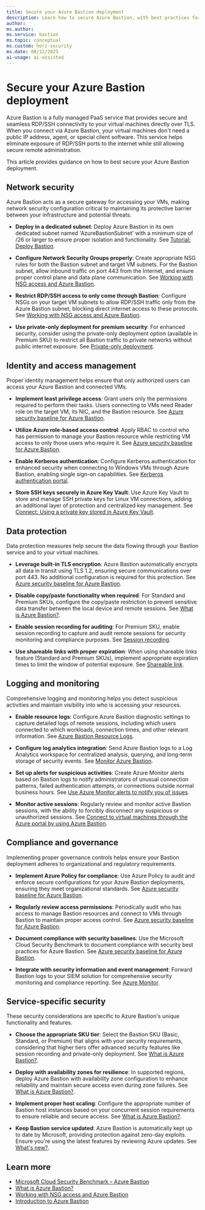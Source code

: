 ```yaml
---
title: Secure your Azure Bastion deployment
description: Learn how to secure Azure Bastion, with best practices for protecting your deployment.
author: 
ms.author: 
ms.service: bastion
ms.topic: conceptual
ms.custom: horz-security
ms.date: 08/12/2025
ai-usage: ai-assisted
---
```


# Secure your Azure Bastion deployment

Azure Bastion is a fully managed PaaS service that provides secure and seamless RDP/SSH connectivity to your virtual machines directly over TLS. When you connect via Azure Bastion, your virtual machines don't need a public IP address, agent, or special client software. This service helps eliminate exposure of RDP/SSH ports to the internet while still allowing secure remote administration.

This article provides guidance on how to best secure your Azure Bastion deployment.

## Network security

Azure Bastion acts as a secure gateway for accessing your VMs, making network security configuration critical to maintaining its protective barrier between your infrastructure and potential threats.

- **Deploy in a dedicated subnet**: Deploy Azure Bastion in its own dedicated subnet named 'AzureBastionSubnet' with a minimum size of /26 or larger to ensure proper isolation and functionality. See [Tutorial: Deploy Bastion](https://learn.microsoft.com/azure/bastion/tutorial-create-host-portal).

- **Configure Network Security Groups properly**: Create appropriate NSG rules for both the Bastion subnet and target VM subnets. For the Bastion subnet, allow inbound traffic on port 443 from the Internet, and ensure proper control plane and data plane communication. See [Working with NSG access and Azure Bastion](https://learn.microsoft.com/azure/bastion/bastion-nsg).

- **Restrict RDP/SSH access to only come through Bastion**: Configure NSGs on your target VM subnets to allow RDP/SSH traffic only from the Azure Bastion subnet, blocking direct internet access to these protocols. See [Working with NSG access and Azure Bastion](https://learn.microsoft.com/azure/bastion/bastion-nsg).

- **Use private-only deployment for premium security**: For enhanced security, consider using the private-only deployment option (available in Premium SKU) to restrict all Bastion traffic to private networks without public internet exposure. See [Private-only deployment](https://learn.microsoft.com/azure/bastion/private-only-deployment).

## Identity and access management

Proper identity management helps ensure that only authorized users can access your Azure Bastion and connected VMs.

- **Implement least privilege access**: Grant users only the permissions required to perform their tasks. Users connecting to VMs need Reader role on the target VM, its NIC, and the Bastion resource. See [Azure security baseline for Azure Bastion](https://learn.microsoft.com/security/benchmark/azure/baselines/azure-bastion-security-baseline#privileged-access).

- **Utilize Azure role-based access control**: Apply RBAC to control who has permission to manage your Bastion resource while restricting VM access to only those users who require it. See [Azure security baseline for Azure Bastion](https://learn.microsoft.com/security/benchmark/azure/baselines/azure-bastion-security-baseline#identity-management).

- **Enable Kerberos authentication**: Configure Kerberos authentication for enhanced security when connecting to Windows VMs through Azure Bastion, enabling single sign-on capabilities. See [Kerberos authentication portal](https://learn.microsoft.com/azure/bastion/kerberos-authentication-portal).

- **Store SSH keys securely in Azure Key Vault**: Use Azure Key Vault to store and manage SSH private keys for Linux VM connections, adding an additional layer of protection and centralized key management. See [Connect: Using a private key stored in Azure Key Vault](https://learn.microsoft.com/azure/bastion/bastion-connect-vm-ssh-linux#akv).

## Data protection

Data protection measures help secure the data flowing through your Bastion service and to your virtual machines.

- **Leverage built-in TLS encryption**: Azure Bastion automatically encrypts all data in transit using TLS 1.2, ensuring secure communications over port 443. No additional configuration is required for this protection. See [Azure security baseline for Azure Bastion](https://learn.microsoft.com/security/benchmark/azure/baselines/azure-bastion-security-baseline#data-protection).

- **Disable copy/paste functionality when required**: For Standard and Premium SKUs, configure the copy/paste restriction to prevent sensitive data transfer between the local device and remote sessions. See [What is Azure Bastion?](https://learn.microsoft.com/azure/bastion/bastion-overview#skus).

- **Enable session recording for auditing**: For Premium SKU, enable session recording to capture and audit remote sessions for security monitoring and compliance purposes. See [Session recording](https://learn.microsoft.com/azure/bastion/session-recording).

- **Use shareable links with proper expiration**: When using shareable links feature (Standard and Premium SKUs), implement appropriate expiration times to limit the window of potential exposure. See [Shareable link](https://learn.microsoft.com/azure/bastion/shareable-link).

## Logging and monitoring

Comprehensive logging and monitoring helps you detect suspicious activities and maintain visibility into who is accessing your resources.

- **Enable resource logs**: Configure Azure Bastion diagnostic settings to capture detailed logs of remote sessions, including which users connected to which workloads, connection times, and other relevant information. See [Azure Bastion Resource Logs](https://learn.microsoft.com/azure/bastion/diagnostic-logs).

- **Configure log analytics integration**: Send Azure Bastion logs to a Log Analytics workspace for centralized analysis, querying, and long-term storage of security events. See [Monitor Azure Bastion](https://learn.microsoft.com/azure/bastion/diagnostic-logs).

- **Set up alerts for suspicious activities**: Create Azure Monitor alerts based on Bastion logs to notify administrators of unusual connection patterns, failed authentication attempts, or connections outside normal business hours. See [Use Azure Monitor alerts to notify you of issues](https://learn.microsoft.com/azure/bastion/diagnostic-logs#use-azure-monitor-alerts-to-notify-you-of-issues).

- **Monitor active sessions**: Regularly review and monitor active Bastion sessions, with the ability to forcibly disconnect any suspicious or unauthorized sessions. See [Connect to virtual machines through the Azure portal by using Azure Bastion](https://learn.microsoft.com/training/modules/connect-vm-with-azure-bastion/5-manage-remote-sessions).

## Compliance and governance

Implementing proper governance controls helps ensure your Bastion deployment adheres to organizational and regulatory requirements.

- **Implement Azure Policy for compliance**: Use Azure Policy to audit and enforce secure configurations for your Azure Bastion deployments, ensuring they meet organizational standards. See [Azure security baseline for Azure Bastion](https://learn.microsoft.com/security/benchmark/azure/baselines/azure-bastion-security-baseline#asset-management).

- **Regularly review access permissions**: Periodically audit who has access to manage Bastion resources and connect to VMs through Bastion to maintain proper access control. See [Azure security baseline for Azure Bastion](https://learn.microsoft.com/security/benchmark/azure/baselines/azure-bastion-security-baseline#privileged-access).

- **Document compliance with security baselines**: Use the Microsoft Cloud Security Benchmark to document compliance with security best practices for Azure Bastion. See [Azure security baseline for Azure Bastion](https://learn.microsoft.com/security/benchmark/azure/baselines/azure-bastion-security-baseline).

- **Integrate with security information and event management**: Forward Bastion logs to your SIEM solution for comprehensive security monitoring and compliance reporting. See [Azure Monitor](https://learn.microsoft.com/azure/azure-monitor/logs/logs-data-export).

## Service-specific security

These security considerations are specific to Azure Bastion's unique functionality and features.

- **Choose the appropriate SKU tier**: Select the Bastion SKU (Basic, Standard, or Premium) that aligns with your security requirements, considering that higher tiers offer advanced security features like session recording and private-only deployment. See [What is Azure Bastion?](https://learn.microsoft.com/azure/bastion/bastion-overview#skus).

- **Deploy with availability zones for resilience**: In supported regions, deploy Azure Bastion with availability zone configuration to enhance reliability and maintain secure access even during zone failures. See [What is Azure Bastion?](https://learn.microsoft.com/azure/bastion/bastion-overview#availability-zones).

- **Implement proper host scaling**: Configure the appropriate number of Bastion host instances based on your concurrent session requirements to ensure reliable and secure access. See [What is Azure Bastion?](https://learn.microsoft.com/azure/bastion/bastion-overview#host-scaling).

- **Keep Bastion service updated**: Azure Bastion is automatically kept up to date by Microsoft, providing protection against zero-day exploits. Ensure you're using the latest features by reviewing Azure updates. See [What's new?](https://learn.microsoft.com/azure/bastion/bastion-overview#whats-new).

## Learn more

- [Microsoft Cloud Security Benchmark – Azure Bastion](https://learn.microsoft.com/security/benchmark/azure/baselines/azure-bastion-security-baseline)
- [What is Azure Bastion?](https://learn.microsoft.com/azure/bastion/bastion-overview)
- [Working with NSG access and Azure Bastion](https://learn.microsoft.com/azure/bastion/bastion-nsg)
- [Introduction to Azure Bastion](https://learn.microsoft.com/training/modules/intro-to-azure-bastion/)

